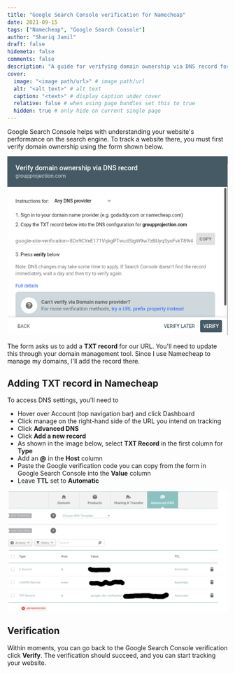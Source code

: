 ```yaml
---
title: "Google Search Console verification for Namecheap"
date: 2021-09-15
tags: ["Namecheap", "Google Search Console"]
author: "Shariq Jamil"
draft: false
hidemeta: false
comments: false
description: "A guide for verifying domain ownership via DNS record for Google Search Console if you are using namecheap"
cover:
  image: "<image path/url>" # image path/url
  alt: "<alt text>" # alt text
  caption: "<text>" # display caption under cover
  relative: false # when using page bundles set this to true
  hidden: true # only hide on current single page
---
```


Google Search Console helps with understanding your website's performance on the search engine. To track a website there, you must first verify domain ownership using the form shown below.

![regular](veri_form.png)

The form asks us to add a **TXT record** for our URL. You'll need to update this through your domain management tool. Since I use Namecheap to manage my domains, I'll add the record there.

## Adding TXT record in Namecheap

To access DNS settings, you'll need to

- Hover over Account (top navigation bar) and click Dashboard
- Click manage on the right-hand side of the URL you intend on tracking
- Click **Advanced DNS**
- Click **Add a new record**
- As shown in the image below, select **TXT Record** in the first column for **Type**
- Add an **@** in the **Host** column
- Paste the Google verification code you can copy from the form in Google Search Console into the **Value** column
- Leave **TTL** set to **Automatic**

![regular](namecheap.png)

## Verification

Within moments, you can go back to the Google Search Console verification click **Verify**. The verification should succeed, and you can start tracking your website.
